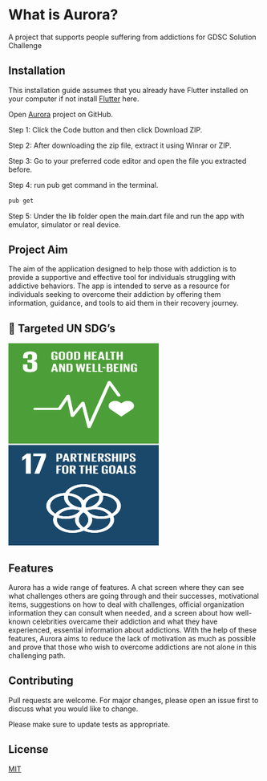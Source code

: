 # What is Aurora?
A project that supports people suffering from addictions for GDSC Solution Challenge

## Installation

This installation guide assumes that you already have Flutter installed on your computer if not install [Flutter](https://docs.flutter.dev/get-started/install) here.

Open [Aurora](https://github.com/Aspendas/aurora) project on GitHub.

Step 1: Click the Code button and then click Download ZIP. 

Step 2: After downloading the zip file, extract it using Winrar or ZIP.

Step 3: Go to your preferred code editor and open the file you extracted before.

Step 4: run pub get command in the terminal.
```bash
pub get
```

Step 5: Under the lib folder open the main.dart file and run the app with emulator, simulator or real device.


## Project Aim

The aim of the application designed to help those with addiction is to provide a supportive and effective tool for individuals struggling with addictive behaviors. The app is intended to serve as a resource for individuals seeking to overcome their addiction by offering them information, guidance, and tools to aid them in their recovery journey. 

## 🎯 Targeted UN SDG’s

<img src="https://github.com/Aspendas/aurora/blob/master/images/SDG3.svg?raw=true" alt="SDG 3" width="300" height="200">


<img src="https://github.com/Aspendas/aurora/blob/master/images/SDG17.svg?raw=true" alt="SDG 17" width="300" height="200">

## Features

Aurora has a wide range of features. A chat screen where they can see what challenges others are going through and their successes, motivational items, suggestions on how to deal with challenges, official organization information they can consult when needed, and a screen about how well-known celebrities overcame their addiction and what they have experienced, essential information about addictions. With the help of these features, Aurora aims to reduce the lack of motivation as much as possible and prove that those who wish to overcome addictions are not alone in this challenging path.

## Contributing

Pull requests are welcome. For major changes, please open an issue first
to discuss what you would like to change.

Please make sure to update tests as appropriate.

## License

[MIT](https://choosealicense.com/licenses/mit/)
